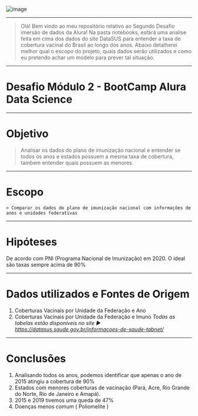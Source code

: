 ![image](https://user-images.githubusercontent.com/57717982/145309110-d876816a-da62-4fd1-8d00-fa67608dad96.png)

---

> Olá! Bem vindo ao meu repositório relativo ao Segundo Desafio imersão de dados da Alura! Na pasta notebooks, estará uma analise feita em cima dos dados do site DataSUS para entender a taxa de cobertura vacinal do Brasil ao longo dos anos. Abaixo detalherei melhor qual o escopo do projeto, quais dados serão utilizados e como eu pretendo achar um modelo para prever tal situação.

---


# **Desafio Módulo 2 - BootCamp Alura Data Science** 


---




#    **Objetivo**
> Analisar os dados do plano de imunização nacional e entender se todos os anos e estados possuem a mesma taxa de cobertura, tambem entender quais possuem as menores.






---


#    **Escopo** 
    > Comparar os dados do plano de imunização nacional com informações de anos e unidades federativas 



---


#    **Hipóteses** 

  De acordo com PNI (Programa Nacional de Imunização) em 2020. O ideal são taxas sempre acima de 90%


---


#   **Dados utilizados e Fontes de Origem**


1.  Coberturas Vacinais por Unidade da Federação e Ano
2.  Coberturas Vacinais por Unidade da Federação e Imuno
*Todas as tabelas estão disponíveis no site ▶ https://datasus.saude.gov.br/informacoes-de-saude-tabnet/*






---
# **Conclusões** 
1.   Analisando todos os anos, podemos identificar que apenas o ano de 2015 atingiu a cobertura de 90%
2.   Estados com menores coberturas de vacinação (Pará, Acre, Rio Grande do Norte, Rio de Janeiro e Amapá).
3.   2015 e 2019 tivemos uma queda de 47%
3.   Doenças menos comum ( Poliomelite )
 
